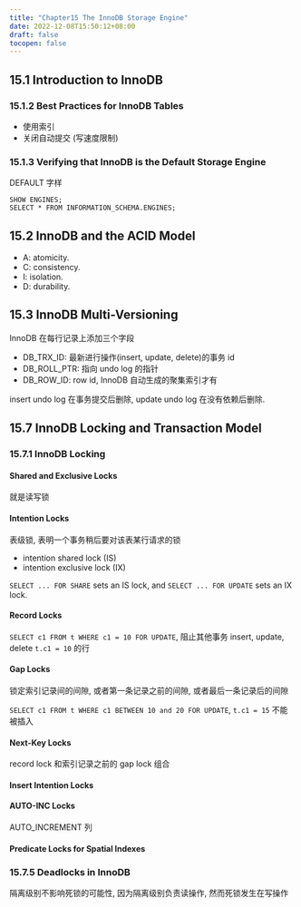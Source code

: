 ```yaml
---
title: "Chapter15 The InnoDB Storage Engine"
date: 2022-12-08T15:50:12+08:00
draft: false
tocopen: false
---
```


## 15.1 Introduction to InnoDB

### 15.1.2 Best Practices for InnoDB Tables

- 使用索引
- 关闭自动提交 (写速度限制)

### 15.1.3 Verifying that InnoDB is the Default Storage Engine

DEFAULT 字样
```mysql
SHOW ENGINES;
SELECT * FROM INFORMATION_SCHEMA.ENGINES;
```



## 15.2 InnoDB and the ACID Model

- A: atomicity.
- C: consistency.
- I: isolation.
- D: durability.



## 15.3 InnoDB Multi-Versioning

InnoDB 在每行记录上添加三个字段

- DB_TRX_ID: 最新进行操作(insert, update, delete)的事务 id
- DB_ROLL_PTR: 指向 undo log 的指针
- DB_ROW_ID: row id, InnoDB 自动生成的聚集索引才有

insert undo log 在事务提交后删除, update undo log 在没有依赖后删除.



## 15.7 InnoDB Locking and Transaction Model

### 15.7.1 InnoDB Locking

#### Shared and Exclusive Locks

就是读写锁

#### Intention Locks

表级锁, 表明一个事务稍后要对该表某行请求的锁
- intention shared lock (IS)
- intention exclusive lock (IX)

`SELECT ... FOR SHARE` sets an IS lock, and `SELECT ... FOR UPDATE` sets an IX lock.

#### Record Locks

`SELECT c1 FROM t WHERE c1 = 10 FOR UPDATE`, 阻止其他事务 insert, update, delete `t.c1 = 10` 的行

#### Gap Locks

锁定索引记录间的间隙, 或者第一条记录之前的间隙, 或者最后一条记录后的间隙

`SELECT c1 FROM t WHERE c1 BETWEEN 10 and 20 FOR UPDATE`, `t.c1 = 15` 不能被插入

#### Next-Key Locks

record lock 和索引记录之前的 gap lock 组合

#### Insert Intention Locks

#### AUTO-INC Locks

AUTO_INCREMENT 列

#### Predicate Locks for Spatial Indexes

### 15.7.5 Deadlocks in InnoDB

隔离级别不影响死锁的可能性, 因为隔离级别负责读操作, 然而死锁发生在写操作